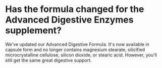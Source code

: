 # Has the formula changed for the Advanced Digestive Enzymes supplement?

We've updated our Advanced Digestive Formula. It's now available in capsule form and no longer contains magnesium stearate, silicified microcrystalline cellulose, silicon dioxide, or stearic acid. However, you'll still get the same great digestive support.